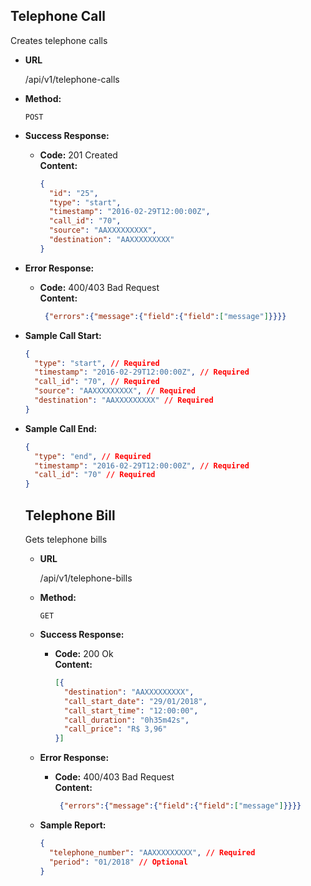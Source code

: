 **Telephone Call**
----
  Creates telephone calls

* **URL**

  /api/v1/telephone-calls

* **Method:**

  `POST`

* **Success Response:**

  * **Code:** 201 Created <br />
    **Content:**
    ``` json
    {
      "id": "25",
      "type": "start",
      "timestamp": "2016-02-29T12:00:00Z",
      "call_id": "70",
      "source": "AAXXXXXXXXX",
      "destination": "AAXXXXXXXXX"
    }
    ```

* **Error Response:**

  * **Code:** 400/403 Bad Request <br />
    **Content:**
    ``` json
     {"errors":{"message":{"field":{"field":["message"]}}}}
    ```

* **Sample Call Start:**

  ``` json
  {
    "type": "start", // Required
    "timestamp": "2016-02-29T12:00:00Z", // Required
    "call_id": "70", // Required
    "source": "AAXXXXXXXXX", // Required
    "destination": "AAXXXXXXXXX" // Required
  }
  ```

* **Sample Call End:**

  ``` json
  {
    "type": "end", // Required
    "timestamp": "2016-02-29T12:00:00Z", // Required
    "call_id": "70" // Required
  }
  ```

  **Telephone Bill**
  ----
    Gets telephone bills

  * **URL**

    /api/v1/telephone-bills

  * **Method:**

    `GET`

  * **Success Response:**

    * **Code:** 200 Ok <br />
      **Content:**
      ``` json
      [{
        "destination": "AAXXXXXXXXX",
        "call_start_date": "29/01/2018",
        "call_start_time": "12:00:00",
        "call_duration": "0h35m42s",
        "call_price": "R$ 3,96"
      }]
      ```

  * **Error Response:**

    * **Code:** 400/403 Bad Request <br />
      **Content:**
      ``` json
       {"errors":{"message":{"field":{"field":["message"]}}}}
      ```

  * **Sample Report:**

    ``` json
    {
      "telephone_number": "AAXXXXXXXXX", // Required
      "period": "01/2018" // Optional
    }
    ```
